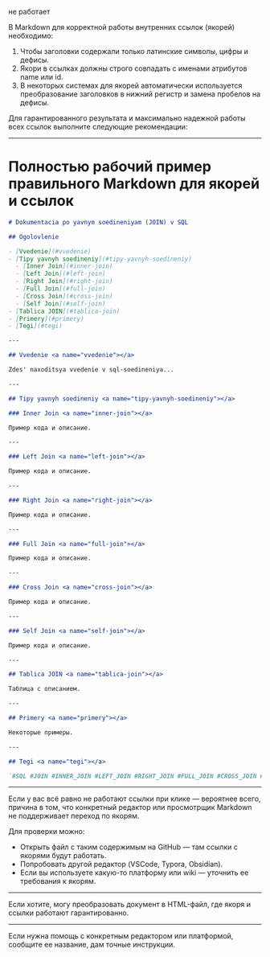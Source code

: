 не работает

В Markdown для корректной работы внутренних ссылок (якорей) необходимо:

1. Чтобы заголовки содержали только латинские символы, цифры и дефисы.
2. Якори в ссылках должны строго совпадать с именами атрибутов name или id.
3. В некоторых системах для якорей автоматически используется преобразование заголовков в нижний регистр и замена пробелов на дефисы.

Для гарантированного результата и максимально надежной работы всех ссылок выполните следующие рекомендации:

***

# Полностью рабочий пример правильного Markdown для якорей и ссылок

```markdown
# Dokumentacia po yavnym soedineniyam (JOIN) v SQL

## Ogolovlenie

- [Vvedenie](#vvedenie)
- [Tipy yavnyh soedineniy](#tipy-yavnyh-soedineniy)
  - [Inner Join](#inner-join)
  - [Left Join](#left-join)
  - [Right Join](#right-join)
  - [Full Join](#full-join)
  - [Cross Join](#cross-join)
  - [Self Join](#self-join)
- [Tablica JOIN](#tablica-join)
- [Primery](#primery)
- [Tegi](#tegi)

---

## Vvedenie <a name="vvedenie"></a>

Zdes' naxoditsya vvedenie v sql-soedineniya...

---

## Tipy yavnyh soedineniy <a name="tipy-yavnyh-soedineniy"></a>

### Inner Join <a name="inner-join"></a>

Пример кода и описание.

---

### Left Join <a name="left-join"></a>

Пример кода и описание.

---

### Right Join <a name="right-join"></a>

Пример кода и описание.

---

### Full Join <a name="full-join"></a>

Пример кода и описание.

---

### Cross Join <a name="cross-join"></a>

Пример кода и описание.

---

### Self Join <a name="self-join"></a>

Пример кода и описание.

---

## Tablica JOIN <a name="tablica-join"></a>

Таблица с описанием.

---

## Primery <a name="primery"></a>

Некоторые примеры.

---

## Tegi <a name="tegi"></a>

`#SQL #JOIN #INNER_JOIN #LEFT_JOIN #RIGHT_JOIN #FULL_JOIN #CROSS_JOIN #SELF_JOIN`
```

***

Если у вас всё равно не работают ссылки при клике — вероятнее всего, причина в том, что конкретный редактор или просмотрщик Markdown не поддерживает переход по якорям.

Для проверки можно:

- Открыть файл с таким содержимым на GitHub — там ссылки с якорями будут работать.
- Попробовать другой редактор (VSCode, Typora, Obsidian).
- Если вы используете какую-то платформу или wiki — уточнить ее требования к якорям.

***

Если хотите, могу преобразовать документ в HTML-файл, где якоря и ссылки работают гарантированно.

***

Если нужна помощь с конкретным редактором или платформой, сообщите ее название, дам точные инструкции.

